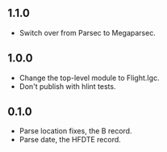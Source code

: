 ## 1.1.0

* Switch over from Parsec to Megaparsec.

## 1.0.0

* Change the top-level module to Flight.Igc.
* Don't publish with hlint tests.

## 0.1.0

* Parse location fixes, the B record.
* Parse date, the HFDTE record.
